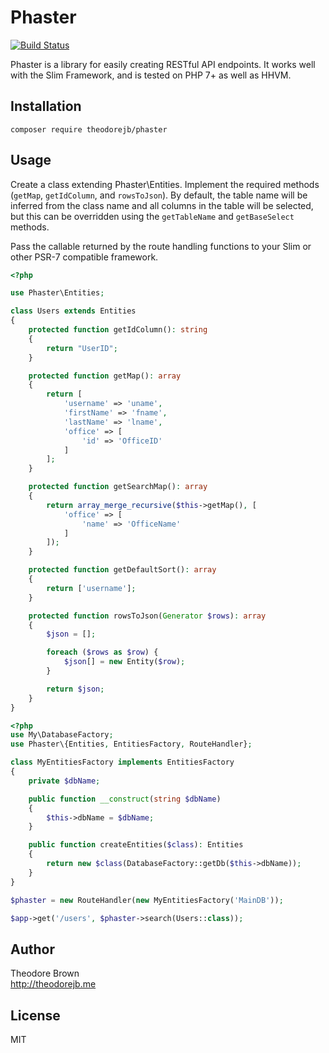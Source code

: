 # Phaster

[![Build Status](https://travis-ci.org/theodorejb/phaster.svg?branch=master)](https://travis-ci.org/theodorejb/phaster)

Phaster is a library for easily creating RESTful API endpoints.
It works well with the Slim Framework, and is tested on PHP 7+ as well as HHVM.

## Installation

`composer require theodorejb/phaster`

## Usage

Create a class extending Phaster\Entities. Implement the required methods (`getMap`,
`getIdColumn`, and `rowsToJson`). By default, the table name will be inferred from the
class name and all columns in the table will be selected, but this can be overridden
using the `getTableName` and `getBaseSelect` methods.

Pass the callable returned by the route handling functions to your Slim or other PSR-7
compatible framework.

```php
<?php

use Phaster\Entities;

class Users extends Entities
{
    protected function getIdColumn(): string
    {
        return "UserID";
    }

    protected function getMap(): array
    {
        return [
            'username' => 'uname',
            'firstName' => 'fname',
            'lastName' => 'lname',
            'office' => [
                'id' => 'OfficeID'
            ]
        ];
    }

    protected function getSearchMap(): array
    {
        return array_merge_recursive($this->getMap(), [
            'office' => [
                'name' => 'OfficeName'
            ]
        ]);
    }

    protected function getDefaultSort(): array
    {
        return ['username'];
    }

    protected function rowsToJson(Generator $rows): array
    {
        $json = [];

        foreach ($rows as $row) {
            $json[] = new Entity($row);
        }

        return $json;
    }
}
```

```php
<?php
use My\DatabaseFactory;
use Phaster\{Entities, EntitiesFactory, RouteHandler};

class MyEntitiesFactory implements EntitiesFactory
{
    private $dbName;

    public function __construct(string $dbName)
    {
        $this->dbName = $dbName;
    }

    public function createEntities($class): Entities
    {
        return new $class(DatabaseFactory::getDb($this->dbName));
    }
}

$phaster = new RouteHandler(new MyEntitiesFactory('MainDB'));

$app->get('/users', $phaster->search(Users::class));
```

## Author

Theodore Brown  
<http://theodorejb.me>

## License

MIT
